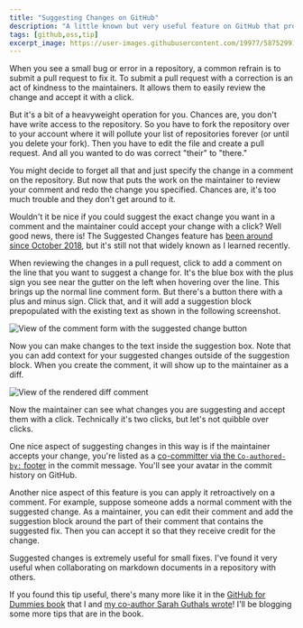 ```yaml
---
title: "Suggesting Changes on GitHub"
description: "A little known but very useful feature on GitHub that provides a lightweight way to suggest a small change."
tags: [github,oss,tip]
excerpt_image: https://user-images.githubusercontent.com/19977/58752991-f39d0880-846c-11e9-8c03-c7aded86ee9b.png 
---
```

When you see a small bug or error in a repository, a common refrain is to submit a pull request to fix it. To submit a pull request with a correction is an act of kindness to the maintainers. It allows them to easily review the change and accept it with a click.

But it's a bit of a heavyweight operation for you. Chances are, you don't have write access to the repository. So you have to fork the repository over to your account where it will pollute your list of repositories forever (or until you delete your fork). Then you have to edit the file and create a pull request. And all you wanted to do was correct "their" to "there."

You might decide to forget all that and just specify the change in a comment on the repository. But now that puts the work on the maintainer to review your comment and redo the change you specified. Chances are, it's too much trouble and they don't get around to it.

Wouldn't it be nice if you could suggest the exact change you want in a comment and the maintainer could accept your change with a click? Well good news, there is! The Suggested Changes feature has [been around since October 2018](https://github.blog/changelog/2018-10-16-suggested-changes/), but it's still not that widely known as I learned recently.

When reviewing the changes in a pull request, click to add a comment on the line that you want to suggest a change for. It's the blue box with the plus sign you see near the gutter on the left when hovering over the line. This brings up the normal line comment form. But there's a button there with a plus and minus sign. Click that, and it will add a suggestion block prepopulated with the existing text as shown in the following screenshot.

![View of the comment form with the suggested change button](https://user-images.githubusercontent.com/19977/58752991-f39d0880-846c-11e9-8c03-c7aded86ee9b.png)

Now you can make changes to the text inside the suggestion box. Note that you can add context for your suggested changes outside of the suggestion block. When you create the comment, it will show up to the maintainer as a diff.

![View of the rendered diff comment](https://user-images.githubusercontent.com/19977/58753039-b1c09200-846d-11e9-901e-699daa736bc5.png)

Now the maintainer can see what changes you are suggesting and accept them with a click. Technically it's two clicks, but let's not quibble over clicks.

One nice aspect of suggesting changes in this way is if the maintainer accepts your change, you're listed as a [co-committer via the `Co-authored-by:` footer](https://help.github.com/en/articles/creating-a-commit-with-multiple-authors) in the commit message. You'll see your avatar in the commit history on GitHub.

Another nice aspect of this feature is you can apply it retroactively on a comment. For example, suppose someone adds a normal comment with the suggested change. As a maintainer, you can edit their comment and add the suggestion block around the part of their comment that contains the suggested fix. Then you can accept it so that they receive credit for the change.

Suggested changes is extremely useful for small fixes. I've found it very useful when collaborating on markdown documents in a repository with others.

If you found this tip useful, there's many more like it in the [GitHub for Dummies book](https://amzn.to/2Qr31t1) that I and [my co-author Sarah Guthals wrote](https://haacked.com/archive/2019/05/30/github-for-dummies/)! I'll be blogging some more tips that are in the book.